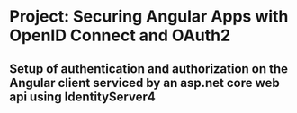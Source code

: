 # Project: Securing Angular Apps with OpenID Connect and OAuth2
## Setup of authentication and authorization on the Angular client serviced by an asp.net core web api using IdentityServer4